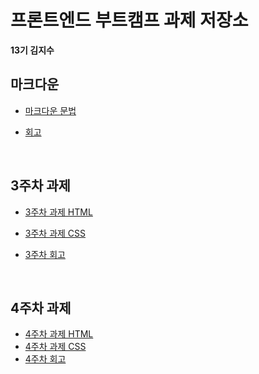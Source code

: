 # 프론트엔드 부트캠프 과제 저장소

**13기 김지수**

## 마크다운

- [마크다운 문법](./src/md/markdown.md)
- [회고](./src/md/retrospect.md)

  <br>

## 3주차 과제

- [3주차 과제 HTML](./src/avatars/avatars.html)
- [3주차 과제 CSS](./src/avatars/styles/avatars.css)
- [3주차 회고](./src/avatars/avatars.md)

  <br>

## 4주차 과제

- [4주차 과제 HTML](./src/login/login.html)
- [4주차 과제 CSS](./src/login/styles/login.css)
- [4주차 회고](./src/login/login.md)
